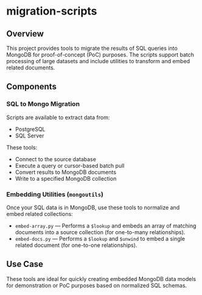 # migration-scripts

## Overview

This project provides tools to migrate the results of SQL queries into MongoDB for proof-of-concept (PoC) purposes. The scripts support batch processing of large datasets and include utilities to transform and embed related documents.

## Components

### SQL to Mongo Migration

Scripts are available to extract data from:
- PostgreSQL
- SQL Server

These tools:
- Connect to the source database
- Execute a query or cursor-based batch pull
- Convert results to MongoDB documents
- Write to a specified MongoDB collection

### Embedding Utilities (`mongoutils`)

Once your SQL data is in MongoDB, use these tools to normalize and embed related collections:

- `embed-array.py` — Performs a `$lookup` and embeds an array of matching documents into a source collection (for one-to-many relationships).
- `embed-docs.py` — Performs a `$lookup` and `$unwind` to embed a single related document (for one-to-one relationships).

## Use Case

These tools are ideal for quickly creating embedded MongoDB data models for demonstration or PoC purposes based on normalized SQL schemas.